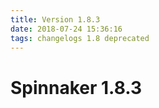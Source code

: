 ```yaml
---
title: Version 1.8.3
date: 2018-07-24 15:36:16 
tags: changelogs 1.8 deprecated
---
```

# Spinnaker 1.8.3
<script src="https://gist.github.com/spinnaker-release/ce8fff410c1cc1ac0ad6fba074b5e70c.js"/>